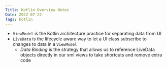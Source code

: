```yaml
---
Title: Kotlin Overview Notes
Date: 2022-07-22
Tags: kotlin
---
```

- `ViewModel` is the Kotlin architecture practice for separating data from UI
- `LiveData` is the lifecycle aware way to let a UI class subscribe to changes to data in a `ViewModel`
    - *Data Binding* is the strategy that allows us to reference LiveData objects directly in our xml views to take shortcuts and remove extra code